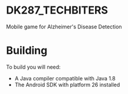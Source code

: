 # DK287_TECHBITERS
Mobile game for Alzheimer's Disease Detection 

Building
========
To build you will need:

 * A Java compiler compatible with Java 1.8
 * The Android SDK with platform 26 installed
